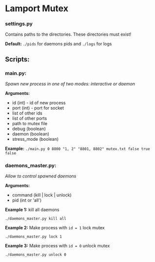 # Lamport Mutex #

### settings.py ###
Contains paths to the directories.
These directories must exist!

**Default:** ```./pids``` for daemons pids and ```./logs``` for logs
## Scripts: ##
### main.py: ###
_Spawn new process in one of two modes: interactive or daemon_

**Arguments:**
  * id (int) - id of new process
  * port (int) - port for socket
  * list of other ids
  * list of other ports
  * path to mutex file
  * debug (boolean)
  * daemon (boolean)
  * stress_mode (boolean)

**Example:** ```./main.py 0 8800 "1, 2" "8801, 8802" mutex.txt false true false```

### daemons_master.py: ###
_Allow to control spawned daemons_

**Arguments:**
  * command (kill | lock | unlock)
  * pid (int or 'all')

**Example 1:** kill all daemons

```./daemons_master.py kill all```

**Example 2:** Make process with ```id = 1``` lock mutex

```./daemons_master.py lock 1```

**Example 3:** Make process with ```id = 0``` unlock mutex

```./daemons_master.py unlock 0```
